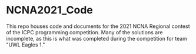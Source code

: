 # NCNA2021_Code

This repo houses code and documents for the 2021 NCNA Regional contest of the ICPC programming competition. Many of the solutions are incomplete, as this is what was completed during the competition for team "UWL Eagles 1."